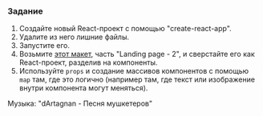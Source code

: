 ### Задание

1. Cоздайте новый React-проект с помощью "create-react-app".
2. Удалите из него лишние файлы.
3. Запустите его.
4. Возьмите [этот макет](https://www.figma.com/file/zH3S0wJoA4aD2E5GEiNnwv/Figma-Website-Template---Landie-Demo-(Community)?node-id=0%3A88), 
часть "Landing page - 2", и сверстайте его как React-проект, разделив на компоненты.
5. Используйте `props` и создание массивов компонентов с помощью `map` там, где это 
логично (например там, где текст или изображение внутри компонента могут меняться).

Музыка: "dArtagnan - Песня мушкетеров"